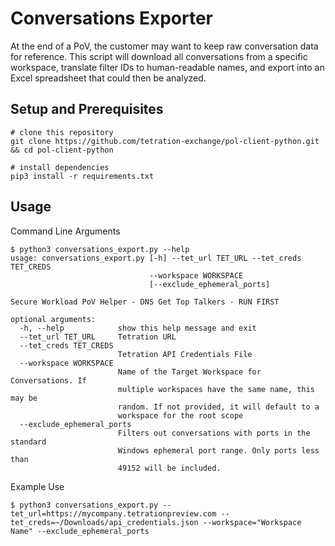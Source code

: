 # Conversations Exporter
At the end of a PoV, the customer may want to keep raw conversation data for reference.  This script will download all conversations from a specific workspace, translate filter IDs to human-readable names, and export into an Excel spreadsheet that could then be analyzed.

## Setup and Prerequisites
```
# clone this repository
git clone https://github.com/tetration-exchange/pol-client-python.git && cd pol-client-python

# install dependencies
pip3 install -r requirements.txt
```

## Usage
Command Line Arguments
```
$ python3 conversations_export.py --help
usage: conversations_export.py [-h] --tet_url TET_URL --tet_creds TET_CREDS
                               --workspace WORKSPACE
                               [--exclude_ephemeral_ports]

Secure Workload PoV Helper - DNS Get Top Talkers - RUN FIRST

optional arguments:
  -h, --help            show this help message and exit
  --tet_url TET_URL     Tetration URL
  --tet_creds TET_CREDS
                        Tetration API Credentials File
  --workspace WORKSPACE
                        Name of the Target Workspace for Conversations. If
                        multiple workspaces have the same name, this may be
                        random. If not provided, it will default to a
                        workspace for the root scope
  --exclude_ephemeral_ports
                        Filters out conversations with ports in the standard
                        Windows ephemeral port range. Only ports less than
                        49152 will be included.
```

Example Use
```
$ python3 conversations_export.py --tet_url=https://mycompany.tetrationpreview.com --tet_creds=~/Downloads/api_credentials.json --workspace="Workspace Name" --exclude_ephemeral_ports
```